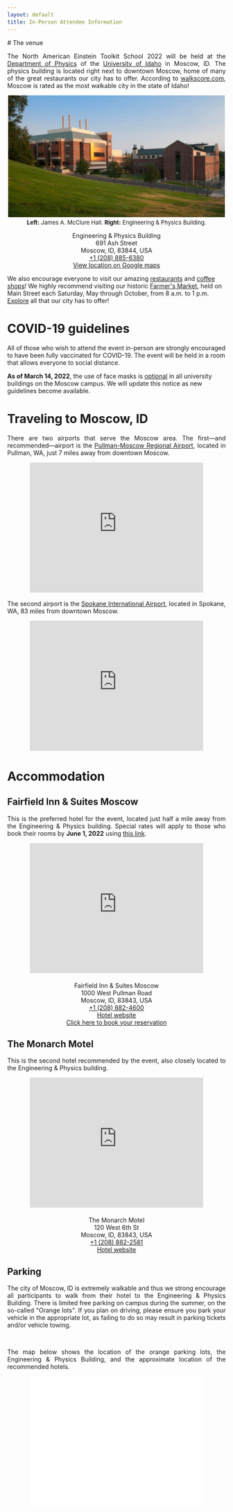 ```yaml
---
layout: default
title: In-Person Attendee Information
---
```


<div class="container-fluid" markdown="1">
# The venue

<p style='text-align: justify;'>
The North American Einstein Toolkit School 2022 will be held at the <a
href="https://www.uidaho.edu/sci/physics">Department of Physics</a> of
the <a href="https://www.uidaho.edu">University of Idaho</a> in Moscow,
ID. The physics building is located right next to downtown Moscow, home
of many of the great restaurants our city has to offer. According to <a
href="https://www.walkscore.com/ID/">walkscore.com</a>, Moscow is rated
as the most walkable city in the state of Idaho!
</p>

<p style='text-align: center;'>
<img src="images/uidaho_physics_building.jpg" alt="Physics and engineering building at the University of Idaho" width="500">
<br>
<font size="2"><strong>Left:</strong> James A. McClure Hall. <strong>Right:</strong> Engineering & Physics Building.</font>
</p>

<p style='text-align: center;'>
Engineering & Physics Building
<br>
691 Ash Street
<br>
Moscow, ID, 83844, USA
<br>
<a href="tel:+12088856380">+1 (208) 885-6380</a>
<br>
<a href="https://goo.gl/maps/xV8GpXfB8fFo2FMt6">View location on Google maps</a>
</p>

We also encourage everyone to visit our amazing <a
href="https://visitmoscowid.com/eat-and-drink/restaurants/">restaurants</a>
and <a href="https://visitmoscowid.com/eat-and-drink/coffee-shops/">coffee
shops</a>! We highly recommend visiting our historic
<a href="https://visitmoscowid.com/see-and-do/farmers-market/">Farmer's Market</a>,
held on Main Street each Saturday, May through October, from 8 a.m. to 1
p.m. <a href="https://visitmoscowid.com/see-and-do/">Explore</a> all that our
city has to offer!

# COVID-19 guidelines

All of those who wish to attend the event in-person are strongly encouraged to
have been fully vaccinated for COVID-19. The event will be held in a room that
allows everyone to social distance.

<strong>As of March 14, 2022</strong>, the use of face masks is <u>optional</u>
in all university buildings on the Moscow campus. We will update this notice as
new guidelines become available.

# Traveling to Moscow, ID

<p style='text-align: justify;'>
There are two airports that serve the Moscow area. The
first—and recommended—airport is the <a
href="http://www.flypuw.com">Pullman-Moscow Regional Airport</a>,
located in Pullman, WA, just 7 miles away from downtown Moscow.
</p>

<p style='text-align: center;'>
<iframe src="https://www.google.com/maps/embed?pb=!1m28!1m12!1m3!1d43742.71101940141!2d-117.09284651924095!3d46.746770622960916!2m3!1f0!2f0!3f0!3m2!1i1024!2i768!4f13.1!4m13!3e0!4m5!1s0x549f87c9fd811bf7%3A0x70b37b770a753b22!2sPullman-Moscow%20Regional%20Airport%2C%203200%20Airport%20Complex%20North%2C%20Pullman%2C%20WA%2099163!3m2!1d46.744357199999996!2d-117.11412709999999!4m5!1s0x54a0279c33f11ad1%3A0xed78e077b5f09bbe!2sS%20Main%20St%2C%20Moscow%2C%20ID%2083843!3m2!1d46.723141899999995!2d-117.0014248!5e0!3m2!1sen!2sus!4v1644906168608!5m2!1sen!2sus" width="400" height="300" style="border:0;" allowfullscreen="" loading="lazy"></iframe>
</p>

<p style='text-align: justify;'>
The second airport is the <a href="https://spokaneairports.net">Spokane
International Airport</a>, located in Spokane, WA, 83 miles from downtown
Moscow.
</p>

<p style='text-align: center;'>
<iframe src="https://www.google.com/maps/embed?pb=!1m28!1m12!1m3!1d694130.4249222663!2d-117.74129834452323!3d47.188263390296314!2m3!1f0!2f0!3f0!3m2!1i1024!2i768!4f13.1!4m13!3e6!4m5!1s0x549e16254e306331%3A0x70cd8b086ddc8e08!2sspokane%20international%20airport!3m2!1d47.6212063!2d-117.5333721!4m5!1s0x54a0279c33f11ad1%3A0xed78e077b5f09bbe!2sS%20Main%20St%2C%20Moscow%2C%20ID%2083843!3m2!1d46.723141899999995!2d-117.0014248!5e0!3m2!1sen!2sus!4v1644906479971!5m2!1sen!2sus" width="400" height="300" style="border:0;" allowfullscreen="" loading="lazy"></iframe>
</p>

# Accommodation

## Fairfield Inn & Suites Moscow

<p style='text-align: justify;'>
This is the preferred hotel for the event, located just half a mile away
from the Engineering & Physics building. Special rates will apply to those who
book their rooms by <strong>June 1, 2022</strong> using <a href="https://www.marriott.com/event-reservations/reservation-link.mi?id=1647978841560&key=GRP&app=resvlink">this link</a>.
</p>

<p style='text-align: center;'>
<iframe src="https://www.google.com/maps/embed?pb=!1m28!1m12!1m3!1d2734.6854490402184!2d-117.01395578431267!3d46.73166535599744!2m3!1f0!2f0!3f0!3m2!1i1024!2i768!4f13.1!4m13!3e2!4m5!1s0x54a0278090f1ff65%3A0x245d1725bc0c141b!2sFairfield%20Inn%20%26%20Suites%20by%20Marriott%20Moscow%2C%201000%20W%20Pullman%20Rd%2C%20Moscow%2C%20ID%2083843!3m2!1d46.7339139!2d-117.01410759999999!4m5!1s0x54a02786789997e3%3A0x14dbc079d02d50c4!2sUniversity%20of%20Idaho%20Department%20of%20Physics%2C%20691%20Ash%20St%2C%20Moscow%2C%20ID%2083844%2C%20United%20States!3m2!1d46.7293333!2d-117.00966489999999!5e0!3m2!1sen!2sus!4v1644907163377!5m2!1sen!2sus" width="400" height="300" style="border:0;" allowfullscreen="" loading="lazy"></iframe>
<br><br>
Fairfield Inn & Suites Moscow
<br>
1000 West Pullman Road
<br>
Moscow, ID, 83843, USA
<br>
<a href="tel:+12088824600">+1 (208) 882-4600</a>
<br>
<a href="https://www.marriott.com/hotels/travel/puwfi-fairfield-inn-and-suites-moscow/">Hotel website</a>
<br>
<a href="https://www.marriott.com/event-reservations/reservation-link.mi?id=1647978841560&key=GRP&app=resvlink">Click here to book your reservation</a>
</p>

## The Monarch Motel

<p style='text-align: justify;'>
This is the second hotel recommended by the event, also closely located to the
Engineering & Physics building.
</p>

<p style='text-align: center;'>
<iframe src="https://www.google.com/maps/embed?pb=!1m28!1m12!1m3!1d2734.7762150444073!2d-117.00819163421848!3d46.729875256119236!2m3!1f0!2f0!3f0!3m2!1i1024!2i768!4f13.1!4m13!3e2!4m5!1s0x54a02778e787eaff%3A0xf3b95ed587c7e73!2sThe%20Monarch%20Motel%2C%20West%206th%20Street%2C%20Moscow%2C%20ID!3m2!1d46.730226599999995!2d-117.00231749999999!4m5!1s0x54a02786789997e3%3A0x14dbc079d02d50c4!2sUniversity%20of%20Idaho%20Department%20of%20Physics%2C%20691%20Ash%20St%2C%20Moscow%2C%20ID%2083844%2C%20United%20States!3m2!1d46.7293333!2d-117.00966489999999!5e0!3m2!1sen!2sus!4v1648840294677!5m2!1sen!2sus" width="400" height="300" style="border:0;" allowfullscreen="" loading="lazy" referrerpolicy="no-referrer-when-downgrade"></iframe>
<br><br>
The Monarch Motel
<br>
120 West 6th St
<br>
Moscow, ID, 83843, USA
<br>
<a href="tel:+12088822581">+1 (208) 882-2581</a>
<br>
<a href="https://moscowmonarch.com/">Hotel website</a>
</p>

## Parking

<p style='text-align: justify;'>
The city of Moscow, ID is extremely walkable and thus we strong encourage all participants to walk from their hotel to the Engineering & Physics Building. There is limited free parking on campus during the summer, on the so-called "Orange lots". If you plan on driving, please ensure you park your vehicle in the appropriate lot, as failing to do so may result in parking tickets and/or vehicle towing.
</p>
<br>
<p style='text-align: justify;'>
The map below shows the location of the orange parking lots, the Engineering & Physics Building, and the approximate location of the recommended hotels.
</p>

<p style='text-align: center;'>
<iframe src="images/summer_break_parking_map.pdf#toolbar=0" width="400" height="300" style="border:0;" allowfullscreen="true" loading="lazy"></iframe>

</div>
